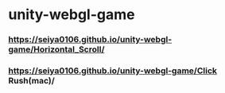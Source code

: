 # unity-webgl-game

### https://seiya0106.github.io/unity-webgl-game/Horizontal_Scroll/
### https://seiya0106.github.io/unity-webgl-game/Click Rush(mac)/
